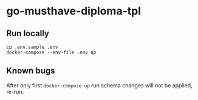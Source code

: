 # go-musthave-diploma-tpl

## Run locally

```shell
cp .env.sample .env
docker-compose --env-file .env up
```

## Known bugs

After only first `docker-compose up` run schema changes will not be applied, re-run.
